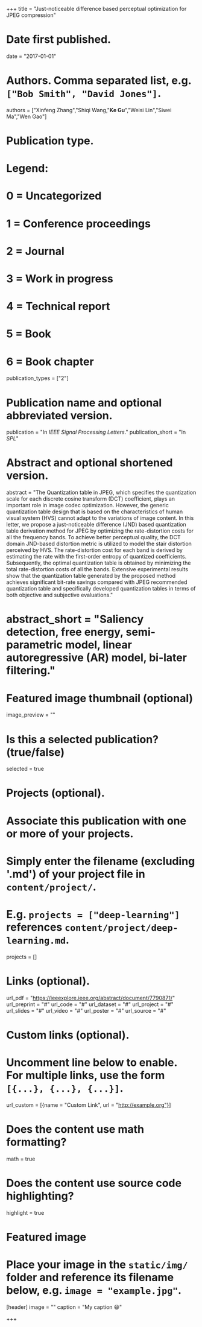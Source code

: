 +++
title = "Just-noticeable difference based perceptual optimization for JPEG compression"

# Date first published.
date = "2017-01-01"

# Authors. Comma separated list, e.g. `["Bob Smith", "David Jones"]`.
authors = ["Xinfeng Zhang","Shiqi Wang,"**Ke Gu**","Weisi Lin","Siwei Ma","Wen Gao"]
# Publication type.
# Legend:
# 0 = Uncategorized
# 1 = Conference proceedings
# 2 = Journal
# 3 = Work in progress
# 4 = Technical report
# 5 = Book
# 6 = Book chapter
publication_types = ["2"]

# Publication name and optional abbreviated version.
publication = "In *IEEE Signal Processing Letters*."
publication_short = "In *SPL*"

# Abstract and optional shortened version.
abstract = "The Quantization table in JPEG, which specifies the quantization scale for each discrete cosine transform (DCT) coefficient, plays an important role in image codec optimization. However, the generic quantization table design that is based on the characteristics of human visual system (HVS) cannot adapt to the variations of image content. In this letter, we propose a just-noticeable difference (JND) based quantization table derivation method for JPEG by optimizing the rate-distortion costs for all the frequency bands. To achieve better perceptual quality, the DCT domain JND-based distortion metric is utilized to model the stair distortion perceived by HVS. The rate-distortion cost for each band is derived by estimating the rate with the first-order entropy of quantized coefficients. Subsequently, the optimal quantization table is obtained by minimizing the total rate-distortion costs of all the bands. Extensive experimental results show that the quantization table generated by the proposed method achieves significant bit-rate savings compared with JPEG recommended quantization table and specifically developed quantization tables in terms of both objective and subjective evaluations."
# abstract_short = "Saliency detection, free energy, semi-parametric model, linear autoregressive (AR) model, bi-later filtering."

# Featured image thumbnail (optional)
image_preview = ""

# Is this a selected publication? (true/false)
selected = true

# Projects (optional).
#   Associate this publication with one or more of your projects.
#   Simply enter the filename (excluding '.md') of your project file in `content/project/`.
#   E.g. `projects = ["deep-learning"]` references `content/project/deep-learning.md`.
projects = []

# Links (optional).
url_pdf = "https://ieeexplore.ieee.org/abstract/document/7790871/"
url_preprint = "#"
url_code = "#"
url_dataset = "#"
url_project = "#"
url_slides = "#"
url_video = "#"
url_poster = "#"
url_source = "#"

# Custom links (optional).
#   Uncomment line below to enable. For multiple links, use the form `[{...}, {...}, {...}]`.
 url_custom = [{name = "Custom Link", url = "http://example.org"}]

# Does the content use math formatting?
math = true

# Does the content use source code highlighting?
highlight = true

# Featured image
# Place your image in the `static/img/` folder and reference its filename below, e.g. `image = "example.jpg"`.
[header]
image = ""
caption = "My caption 😄"

+++
